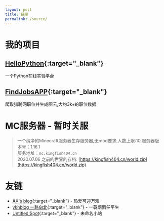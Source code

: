 ```yaml
---
layout: post
title: 链接
permalink: /source/
---
```

# 我的项目

## [HelloPython](https://study.kingfish404.cn){:target="_blank"}

一个Python在线实验平台

## [FindJobsAPP](https://blog.achacker.com/FindJobsApp/){:target="_blank"}

爬取猎聘网职位并生成图云,大约3k+的职位数据

# MC服务器 - 暂时关服

>一个纯净的Minecraft服务器生存服务器,无mod要求,人数上限:10,服务器版本号：1.16.1  
>服务地址：`mc.kingfish404.cn`  
>2020.07.06 之前的世界的存档: [https://kingfish404.cn/world.zip](https://kingfish404.cn/world.zip)

# 友链

* [AX's blog](https://xgpax.top){:target="_blank"} - 热爱可迎万难
* [ykhblog 一路向北](https://khany.top){:target="_blank"} - 一蓑烟雨任平生
* [Untitled Spot](https://untitled.pw/){:target="_blank"} - 未命名小站
